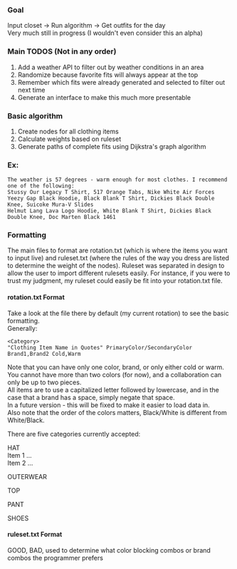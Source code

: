 ### Goal

Input closet -> Run algorithm -> Get outfits for the day </br>
Very much still in progress (I wouldn't even consider this an alpha)

### Main TODOS (Not in any order)

1. Add a weather API to filter out by weather conditions in an area
2. Randomize because favorite fits will always appear at the top
3. Remember which fits were already generated and selected to filter out next time
4. Generate an interface to make this much more presentable

### Basic algorithm

1. Create nodes for all clothing items
2. Calculate weights based on ruleset
3. Generate paths of complete fits using Dijkstra's graph algorithm

### Ex:

```
The weather is 57 degrees - warm enough for most clothes. I recommend one of the following:
Stussy Our Legacy T Shirt, 517 Orange Tabs, Nike White Air Forces
Yeezy Gap Black Hoodie, Black Blank T Shirt, Dickies Black Double Knee, Suicoke Mura-V Slides
Helmut Lang Lava Logo Hoodie, White Blank T Shirt, Dickies Black Double Knee, Doc Marten Black 1461
```

### Formatting

The main files to format are rotation.txt (which is where the items you want to input live) and
ruleset.txt (where the rules of the way you dress are listed to determine the weight of the nodes).
Ruleset was separated in design to allow the user to import different rulesets easily. For instance, if you were
to trust my judgment, my ruleset could easily be fit into your rotation.txt file.

#### rotation.txt Format

Take a look at the file there by default (my current rotation) to see the basic formatting. </br>
Generally:

```
<Category>
"Clothing Item Name in Quotes" PrimaryColor/SecondaryColor Brand1,Brand2 Cold,Warm
```

Note that you can have only one color, brand, or only either cold or warm. </br>
You cannot have more than two colors (for now), and a collaboration can only be up to two pieces. </br>
All items are to use a capitalized letter followed by lowercase, and in the case that a brand has a space,
simply negate that space. </br>
In a future version - this will be fixed to make it easier to load data in. </br>
Also note that the order of the colors matters, Black/White is different from White/Black.

There are five categories currently accepted:

HAT </br>
Item 1 ... </br>
Item 2 ... </br>

OUTERWEAR </br>

TOP </br>

PANT </br>

SHOES </br>

#### ruleset.txt Format

GOOD, BAD, used to determine what color blocking combos or brand combos the programmer prefers
